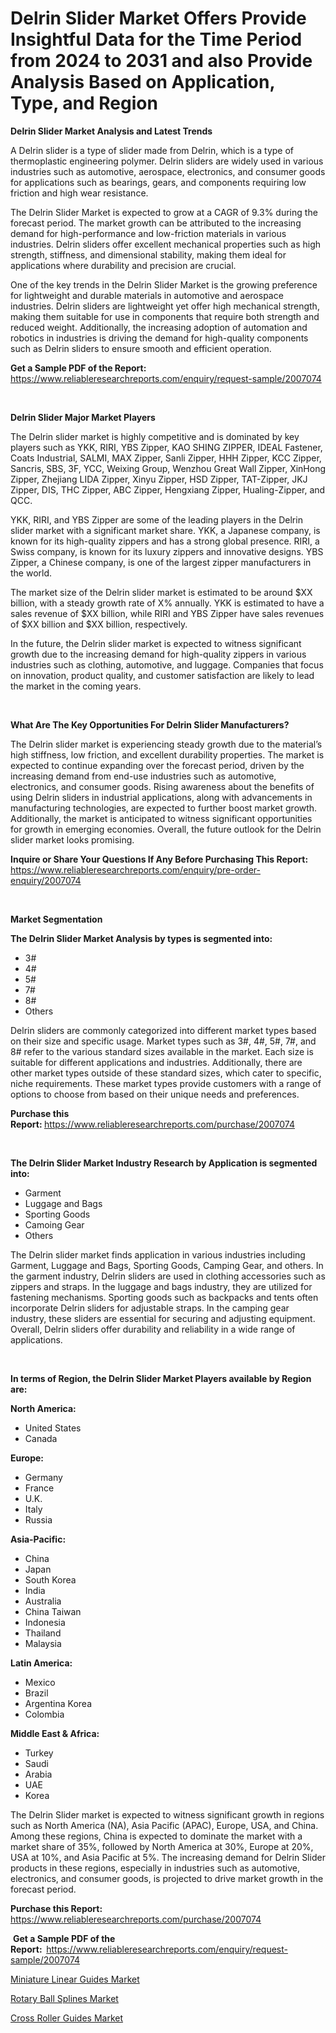 <p><h1>Delrin Slider Market Offers Provide Insightful Data for the Time Period from 2024 to 2031 and also Provide Analysis Based on Application, Type, and Region</h1></p><p><strong>Delrin Slider Market Analysis and Latest Trends</strong></p>
<p><p>A Delrin slider is a type of slider made from Delrin, which is a type of thermoplastic engineering polymer. Delrin sliders are widely used in various industries such as automotive, aerospace, electronics, and consumer goods for applications such as bearings, gears, and components requiring low friction and high wear resistance.</p><p>The Delrin Slider Market is expected to grow at a CAGR of 9.3% during the forecast period. The market growth can be attributed to the increasing demand for high-performance and low-friction materials in various industries. Delrin sliders offer excellent mechanical properties such as high strength, stiffness, and dimensional stability, making them ideal for applications where durability and precision are crucial.</p><p>One of the key trends in the Delrin Slider Market is the growing preference for lightweight and durable materials in automotive and aerospace industries. Delrin sliders are lightweight yet offer high mechanical strength, making them suitable for use in components that require both strength and reduced weight. Additionally, the increasing adoption of automation and robotics in industries is driving the demand for high-quality components such as Delrin sliders to ensure smooth and efficient operation.</p></p>
<p><strong>Get a Sample PDF of the Report:&nbsp;</strong> <a href="https://www.reliableresearchreports.com/enquiry/request-sample/2007074">https://www.reliableresearchreports.com/enquiry/request-sample/2007074</a></p>
<p>&nbsp;</p>
<p><strong>Delrin Slider Major Market Players</strong></p>
<p><p>The Delrin slider market is highly competitive and is dominated by key players such as YKK, RIRI, YBS Zipper, KAO SHING ZIPPER, IDEAL Fastener, Coats Industrial, SALMI, MAX Zipper, Sanli Zipper, HHH Zipper, KCC Zipper, Sancris, SBS, 3F, YCC, Weixing Group, Wenzhou Great Wall Zipper, XinHong Zipper, Zhejiang LIDA Zipper, Xinyu Zipper, HSD Zipper, TAT-Zipper, JKJ Zipper, DIS, THC Zipper, ABC Zipper, Hengxiang Zipper, Hualing-Zipper, and QCC.</p><p>YKK, RIRI, and YBS Zipper are some of the leading players in the Delrin slider market with a significant market share. YKK, a Japanese company, is known for its high-quality zippers and has a strong global presence. RIRI, a Swiss company, is known for its luxury zippers and innovative designs. YBS Zipper, a Chinese company, is one of the largest zipper manufacturers in the world.</p><p>The market size of the Delrin slider market is estimated to be around $XX billion, with a steady growth rate of X% annually. YKK is estimated to have a sales revenue of $XX billion, while RIRI and YBS Zipper have sales revenues of $XX billion and $XX billion, respectively.</p><p>In the future, the Delrin slider market is expected to witness significant growth due to the increasing demand for high-quality zippers in various industries such as clothing, automotive, and luggage. Companies that focus on innovation, product quality, and customer satisfaction are likely to lead the market in the coming years.</p></p>
<p>&nbsp;</p>
<p><strong>What Are The Key Opportunities For Delrin Slider Manufacturers?</strong></p>
<p><p>The Delrin slider market is experiencing steady growth due to the material’s high stiffness, low friction, and excellent durability properties. The market is expected to continue expanding over the forecast period, driven by the increasing demand from end-use industries such as automotive, electronics, and consumer goods. Rising awareness about the benefits of using Delrin sliders in industrial applications, along with advancements in manufacturing technologies, are expected to further boost market growth. Additionally, the market is anticipated to witness significant opportunities for growth in emerging economies. Overall, the future outlook for the Delrin slider market looks promising.</p></p>
<p><strong>Inquire or Share Your Questions If Any Before Purchasing This Report:</strong> <a href="https://www.reliableresearchreports.com/enquiry/pre-order-enquiry/2007074">https://www.reliableresearchreports.com/enquiry/pre-order-enquiry/2007074</a></p>
<p>&nbsp;</p>
<p><strong>Market Segmentation</strong></p>
<p><strong>The Delrin Slider Market Analysis by types is segmented into:</strong></p>
<p><ul><li>3#</li><li>4#</li><li>5#</li><li>7#</li><li>8#</li><li>Others</li></ul></p>
<p><p>Delrin sliders are commonly categorized into different market types based on their size and specific usage. Market types such as 3#, 4#, 5#, 7#, and 8# refer to the various standard sizes available in the market. Each size is suitable for different applications and industries. Additionally, there are other market types outside of these standard sizes, which cater to specific, niche requirements. These market types provide customers with a range of options to choose from based on their unique needs and preferences.</p></p>
<p><strong>Purchase this Report:&nbsp;</strong><a href="https://www.reliableresearchreports.com/purchase/2007074">https://www.reliableresearchreports.com/purchase/2007074</a></p>
<p>&nbsp;</p>
<p><strong>The Delrin Slider Market Industry Research by Application is segmented into:</strong></p>
<p><ul><li>Garment</li><li>Luggage and Bags</li><li>Sporting Goods</li><li>Camoing Gear</li><li>Others</li></ul></p>
<p><p>The Delrin slider market finds application in various industries including Garment, Luggage and Bags, Sporting Goods, Camping Gear, and others. In the garment industry, Delrin sliders are used in clothing accessories such as zippers and straps. In the luggage and bags industry, they are utilized for fastening mechanisms. Sporting goods such as backpacks and tents often incorporate Delrin sliders for adjustable straps. In the camping gear industry, these sliders are essential for securing and adjusting equipment. Overall, Delrin sliders offer durability and reliability in a wide range of applications.</p></p>
<p>&nbsp;</p>
<p><strong>In terms of Region, the Delrin Slider Market Players available by Region are:</strong></p>
<p>
    <p> <strong> North America: </strong>
        <ul>
            <li>United States</li>
            <li>Canada</li>
        </ul>
        </p> 
    <p> <strong> Europe: </strong>
        <ul>
            <li>Germany</li>
            <li>France</li>
            <li>U.K.</li>
            <li>Italy</li>
            <li>Russia</li>
        </ul>
        </p> 
    <p> <strong> Asia-Pacific: </strong>
        <ul>
            <li>China</li>
            <li>Japan</li>
            <li>South Korea</li>
            <li>India</li>
            <li>Australia</li>
            <li>China Taiwan</li>
            <li>Indonesia</li>
            <li>Thailand</li>
            <li>Malaysia</li>
        </ul>
        </p> 
    <p> <strong> Latin America: </strong>
        <ul>
            <li>Mexico</li>
            <li>Brazil</li>
            <li>Argentina Korea</li>
            <li>Colombia</li>
        </ul>
        </p> 
    <p> <strong> Middle East & Africa: </strong>
        <ul>
            <li>Turkey</li>
            <li>Saudi</li>
            <li>Arabia</li>
            <li>UAE</li>
            <li>Korea</li>
        </ul>
    </p>
    </p>
<p><p>The Delrin Slider market is expected to witness significant growth in regions such as North America (NA), Asia Pacific (APAC), Europe, USA, and China. Among these regions, China is expected to dominate the market with a market share of 35%, followed by North America at 30%, Europe at 20%, USA at 10%, and Asia Pacific at 5%. The increasing demand for Delrin Slider products in these regions, especially in industries such as automotive, electronics, and consumer goods, is projected to drive market growth in the forecast period.</p></p>
<p><strong>Purchase this Report: </strong><a href="https://www.reliableresearchreports.com/purchase/2007074">https://www.reliableresearchreports.com/purchase/2007074</a></p>
<p>&nbsp;<strong>Get a Sample PDF of the Report:&nbsp;&nbsp;</strong><a href="https://www.reliableresearchreports.com/enquiry/request-sample/2007074">https://www.reliableresearchreports.com/enquiry/request-sample/2007074</a></p>
<p><strong></strong></p>
<p><p><a href="https://view.publitas.com/reportprime-1/miniature-linear-guides-market-a-comprehensive-report-of-its-market-share-growth-trends-2023-2030/">Miniature Linear Guides Market</a></p><p><a href="https://view.publitas.com/reportprime-1/rotary-ball-splines-market-size-furnishes-valuable-information-encompassing-market-share-market-trends-and-projections-spanning-from-2023-to-2030/">Rotary Ball Splines Market</a></p><p><a href="https://view.publitas.com/reportprime-1/cross-roller-guides-market-size-2023-2030-global-industrial-analysis-key-geographical-regions-market-share-top-key-players-product-types-and-forecast-research-report/">Cross Roller Guides Market</a></p></p>